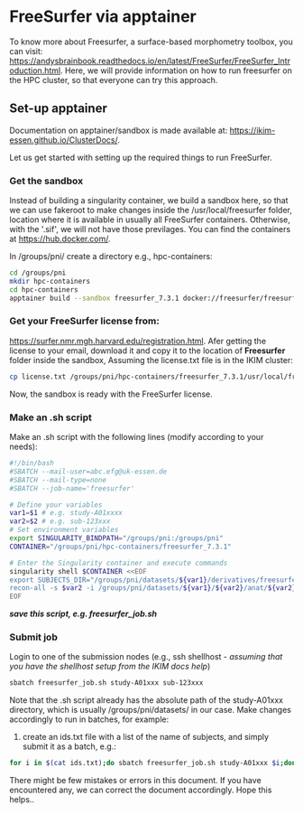 # FreeSurfer via apptainer
To know more about Freesurfer, a surface-based morphometry toolbox, you can visit: https://andysbrainbook.readthedocs.io/en/latest/FreeSurfer/FreeSurfer_Introduction.html.
Here, we will provide information on how to run freesurfer on the HPC cluster, so that everyone can try this approach. 

## Set-up apptainer
Documentation on apptainer/sandbox is made available at: https://ikim-essen.github.io/ClusterDocs/.

Let us get started with setting up the required things to run FreeSurfer.

### Get the sandbox
Instead of building a singularity container, we build a sandbox here, so that we can use fakeroot to make changes inside the /usr/local/freesurfer folder, location where it is available in usually all FreeSurfer containers. Otherwise, with the '.sif', we will not have those previlages. You can find the containers at https://hub.docker.com/. 

In /groups/pni/ create a directory e.g., hpc-containers: 
```sh
cd /groups/pni
mkdir hpc-containers
cd hpc-containers
apptainer build --sandbox freesurfer_7.3.1 docker://freesurfer/freesurfer:7.3.1
```

### Get your FreeSurfer license from: 
https://surfer.nmr.mgh.harvard.edu/registration.html.
Afer getting the license to your email, download it and copy it to the location of **Freesurfer** folder inside the sandbox,
Assuming the license.txt file is in the IKIM cluster:
```sh
cp license.txt /groups/pni/hpc-containers/freesurfer_7.3.1/usr/local/freesurfer/
```

Now, the sandbox is ready with the FreeSurfer license.

### Make an .sh script 
Make an .sh script with the following lines (modify according to your needs):
```sh
#!/bin/bash
#SBATCH --mail-user=abc.efg@uk-essen.de
#SBATCH --mail-type=none
#SBATCH --job-name='freesurfer'

# Define your variables
var1=$1 # e.g. study-A01xxxx
var2=$2 # e.g. sub-123xxx
# Set environment variables
export SINGULARITY_BINDPATH="/groups/pni:/groups/pni"
CONTAINER="/groups/pni/hpc-containers/freesurfer_7.3.1"

# Enter the Singularity container and execute commands
singularity shell $CONTAINER <<EOF
export SUBJECTS_DIR="/groups/pni/datasets/${var1}/derivatives/freesurfer"
recon-all -s $var2 -i /groups/pni/datasets/${var1}/${var2}/anat/${var2}_run-01_T1w.nii.gz -all
EOF
```

**_save this script, e.g. freesurfer_job.sh_**

### Submit job
Login to one of the submission nodes (e.g., ssh shellhost - _assuming that you have the shellhost setup from the IKIM docs help_)
```sh
sbatch freesurfer_job.sh study-A01xxx sub-123xxx
```

 Note that the .sh script already has the absolute path of the study-A01xxx directory, which is usually /groups/pni/datasets/ in our case. 
 Make changes accordingly to run in batches, for example:
 1. create an ids.txt file with a list of the name of subjects, and simply submit it as a batch, e.g.:
```sh
for i in $(cat ids.txt);do sbatch freesurfer_job.sh study-A01xxx $i;done
```

There might be few mistakes or errors in this document. If you have encountered any, we can correct the document accordingly.
Hope this helps..



